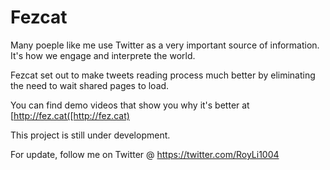 Fezcat
======

Many poeple like me use Twitter as a very important source of information. It's how we engage and interprete the world.

Fezcat set out to make tweets reading process much better by eliminating the need to wait shared pages to load.

You can find demo videos that show you why it's better at [http://fez.cat([http://fez.cat)

This project is still under development.

For update, follow me on Twitter @ https://twitter.com/RoyLi1004
